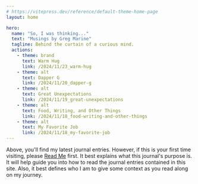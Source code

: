 ```yaml
---
# https://vitepress.dev/reference/default-theme-home-page
layout: home

hero:
  name: "So, I was thinking..."
  text: "Musings by Greg Marine"
  tagline: Behind the curtain of a curious mind.
  actions:
    - theme: brand
      text: Warm Hug
      link: /2024/11/23_warm-hug
    - theme: alt
      text: Dapper G
      link: /2024/11/20_dapper-g
    - theme: alt
      text: Great Unexpectations
      link: /2024/11/19_great-unexpectations
    - theme: alt
      text: Food, Writing, and Other Things
      link: /2024/11/18_food-writing-and-other-things
    - theme: alt
      text: My Favorite Job
      link: /2024/11/18_my-favorite-job
---
```


Above, you'll find my latest journal entries. However, if this is your first time visiting, please [Read Me](read-me) first. It best explains what this journal's purpose is. It will help guide you into how to read the journal entries contained in this site. Also, it best defines who I am to give some context as you read along on my journey.